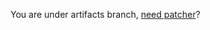 You are under artifacts branch, [need patcher](https://github.com/nulastudio/HostFXRPatcher/tree/patcher)?
